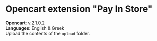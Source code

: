 # Opencart extension "Pay In Store"

**Opencart**: v.2.1.0.2  
**Languages**: English & Greek  
Upload the contents of the `upload` folder.
